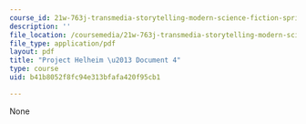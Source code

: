 ```yaml
---
course_id: 21w-763j-transmedia-storytelling-modern-science-fiction-spring-2014
description: ''
file_location: /coursemedia/21w-763j-transmedia-storytelling-modern-science-fiction-spring-2014/b41b8052f8fc94e313bfafa420f95cb1_MIT21W_763JS14_Projct_doc4.pdf
file_type: application/pdf
layout: pdf
title: "Project Helheim \u2013 Document 4"
type: course
uid: b41b8052f8fc94e313bfafa420f95cb1

---
```

None
